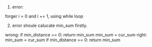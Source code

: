 1. error:

forger i = 0 and i += 1, using while loop

2. error
shoule calucate min_sum firstly.
                    
wrong:              if min_distance == 0:
                        return min_sum
		    min_sum = cur_sum
right:               
		    min_sum = cur_sum
                    if min_distance == 0:
                        return min_sum

